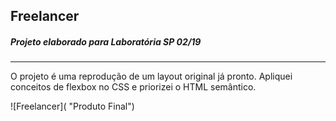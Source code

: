 ## Freelancer
##### Projeto elaborado para Laboratória SP 02/19
***

O projeto é uma reprodução de um layout original já pronto. 
Apliquei conceitos de flexbox no CSS e priorizei o HTML semântico. 

![Freelancer]( "Produto Final")


